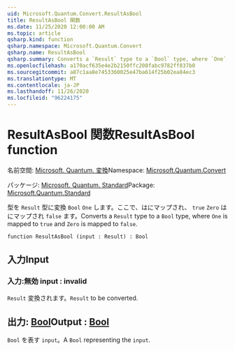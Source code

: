 ```yaml
---
uid: Microsoft.Quantum.Convert.ResultAsBool
title: ResultAsBool 関数
ms.date: 11/25/2020 12:00:00 AM
ms.topic: article
qsharp.kind: function
qsharp.namespace: Microsoft.Quantum.Convert
qsharp.name: ResultAsBool
qsharp.summary: Converts a `Result` type to a `Bool` type, where `One` is mapped to `true` and `Zero` is mapped to `false`.
ms.openlocfilehash: a170acf635e4e2b2150ffc208fabc9782ff837b0
ms.sourcegitcommit: a87c1aa8e7453360025e47ba614f25b02ea84ec3
ms.translationtype: MT
ms.contentlocale: ja-JP
ms.lasthandoff: 11/26/2020
ms.locfileid: "96224175"
---
```

# <a name="resultasbool-function"></a><span data-ttu-id="4dd1b-102">ResultAsBool 関数</span><span class="sxs-lookup"><span data-stu-id="4dd1b-102">ResultAsBool function</span></span>

<span data-ttu-id="4dd1b-103">名前空間: [Microsoft. Quantum. 変換](xref:Microsoft.Quantum.Convert)</span><span class="sxs-lookup"><span data-stu-id="4dd1b-103">Namespace: [Microsoft.Quantum.Convert](xref:Microsoft.Quantum.Convert)</span></span>

<span data-ttu-id="4dd1b-104">パッケージ: [Microsoft. Quantum. Standard](https://nuget.org/packages/Microsoft.Quantum.Standard)</span><span class="sxs-lookup"><span data-stu-id="4dd1b-104">Package: [Microsoft.Quantum.Standard](https://nuget.org/packages/Microsoft.Quantum.Standard)</span></span>


<span data-ttu-id="4dd1b-105">型を `Result` 型に変換 `Bool` `One` します。ここで、はにマップされ、 `true` `Zero` はにマップされ `false` ます。</span><span class="sxs-lookup"><span data-stu-id="4dd1b-105">Converts a `Result` type to a `Bool` type, where `One` is mapped to `true` and `Zero` is mapped to `false`.</span></span>

```qsharp
function ResultAsBool (input : Result) : Bool
```


## <a name="input"></a><span data-ttu-id="4dd1b-106">入力</span><span class="sxs-lookup"><span data-stu-id="4dd1b-106">Input</span></span>

### <a name="input--__invalidresult__"></a><span data-ttu-id="4dd1b-107">入力:__無効 <Result>__</span><span class="sxs-lookup"><span data-stu-id="4dd1b-107">input : __invalid<Result>__</span></span>

<span data-ttu-id="4dd1b-108">`Result` 変換されます。</span><span class="sxs-lookup"><span data-stu-id="4dd1b-108">`Result` to be converted.</span></span>



## <a name="output--bool"></a><span data-ttu-id="4dd1b-109">出力: [Bool](xref:microsoft.quantum.lang-ref.bool)</span><span class="sxs-lookup"><span data-stu-id="4dd1b-109">Output : [Bool](xref:microsoft.quantum.lang-ref.bool)</span></span>

<span data-ttu-id="4dd1b-110">`Bool` を表す `input`。</span><span class="sxs-lookup"><span data-stu-id="4dd1b-110">A `Bool` representing the `input`.</span></span>